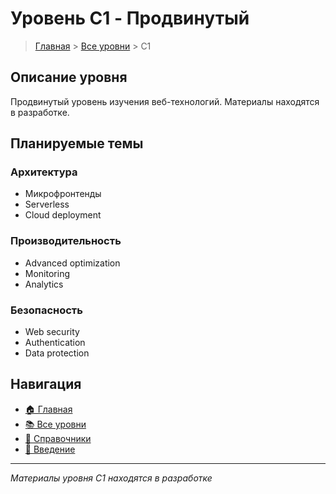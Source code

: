 # Уровень C1 - Продвинутый

> [Главная](../../readme.md) > [Все уровни](../index.md) > C1

## Описание уровня

Продвинутый уровень изучения веб-технологий. Материалы находятся в разработке.

## Планируемые темы

### Архитектура

- Микрофронтенды
- Serverless
- Cloud deployment

### Производительность

- Advanced optimization
- Monitoring
- Analytics

### Безопасность

- Web security
- Authentication
- Data protection

## Навигация

- [🏠 Главная](../../readme.md)
- [📚 Все уровни](../index.md)
- [📖 Справочники](../../guides/index.md)
- [🔧 Введение](../../Intro/index.md)

---

_Материалы уровня C1 находятся в разработке_
